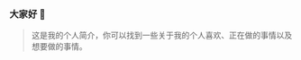 ### 大家好 👋
> 这是我的个人简介，你可以找到一些关于我的个人喜欢、正在做的事情以及想要做的事情。
<!--
**soragui/soragui** is a ✨ _special_ ✨ repository because its `README.md` (this file) appears on your GitHub profile.

Here are some ideas to get you started:

- 🔭 I’m currently working on ...
- 🌱 I’m currently learning ...
- 👯 I’m looking to collaborate on ...
- 🤔 I’m looking for help with ...
- 💬 Ask me about ...
- 📫 How to reach me: ...
- 😄 Pronouns: ...
- ⚡ Fun fact: ...
-->
